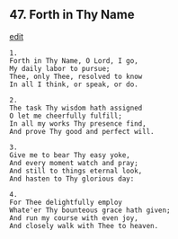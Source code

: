 
## 47.  Forth in Thy Name
[edit](https://docs.google.com/document/d/1T7fXHPYh2UOyts8o-7HBGYjSJPfdaJe1/edit?mode=html)




    1.
    Forth in Thy Name, O Lord, I go, 
    My daily labor to pursue; 
    Thee, only Thee, resolved to know 
    In all I think, or speak, or do. 

    2.
    The task Thy wisdom hath assigned 
    O let me cheerfully fulfill; 
    In all my works Thy presence find, 
    And prove Thy good and perfect will. 

    3.
    Give me to bear Thy easy yoke, 
    And every moment watch and pray; 
    And still to things eternal look, 
    And hasten to Thy glorious day: 

    4.
    For Thee delightfully employ 
    Whate'er Thy bounteous grace hath given; 
    And run my course with even joy, 
    And closely walk with Thee to heaven.
